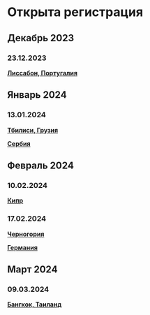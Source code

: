 # Открыта регистрация

## Декабрь 2023

### 23.12.2023

**[Лиссабон, Португалия](/./upcoming-events/Portugal.md)**

## Январь 2024

### 13.01.2024

**[Тбилиси, Грузия](/./upcoming-events/tbilisi.md)**

**[Сербия](/./upcoming-events/serbia.md)**

## Февраль 2024

### 10.02.2024

**[Кипр](/./upcoming-events/cyprus.md)**

### 17.02.2024

**[Черногория](/./upcoming-events/montenegro.md)**

**[Германия](/./upcoming-events/germany.md)**

## Март 2024

### 09.03.2024

**[Бангкок, Таиланд](/./upcoming-events/bangkok.md)**
